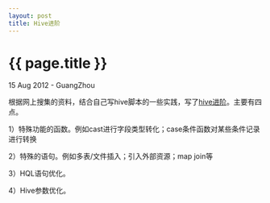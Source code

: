 ```yaml
---
layout: post
title: Hive进阶 
---
```


 {{ page.title }}
================
<p class="meta">15 Aug 2012 - GuangZhou</p>

根据网上搜集的资料，结合自己写hive脚本的一些实践，写了[hive进阶](http://www.slideshare.net/haiwang/hive-12539968)。主要有四点。
  
1）特殊功能的函数。例如cast进行字段类型转化；case条件函数对某些条件记录进行转换
  
  
2）特殊的语句。例如多表/文件插入；引入外部资源；map join等
  
  
3）HQL语句优化。
  
  
4）Hive参数优化。
